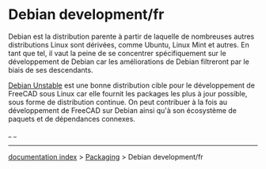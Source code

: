 # Debian development/fr
Debian est la distribution parente à partir de laquelle de nombreuses autres distributions Linux sont dérivées, comme Ubuntu, Linux Mint et autres. En tant que tel, il vaut la peine de se concentrer spécifiquement sur le développement de Debian car les améliorations de Debian filtreront par le biais de ses descendants.

[Debian Unstable](Debian_Unstable/fr.md) est une bonne distribution cible pour le développement de FreeCAD sous Linux car elle fournit les packages les plus à jour possible, sous forme de distribution continue. On peut contribuer à la fois au développement de FreeCAD sur Debian ainsi qu\'à son écosystème de paquets et de dépendances connexes.




_ _

---
[documentation index](../README.md) > [Packaging](Category_Packaging.md) > Debian development/fr
